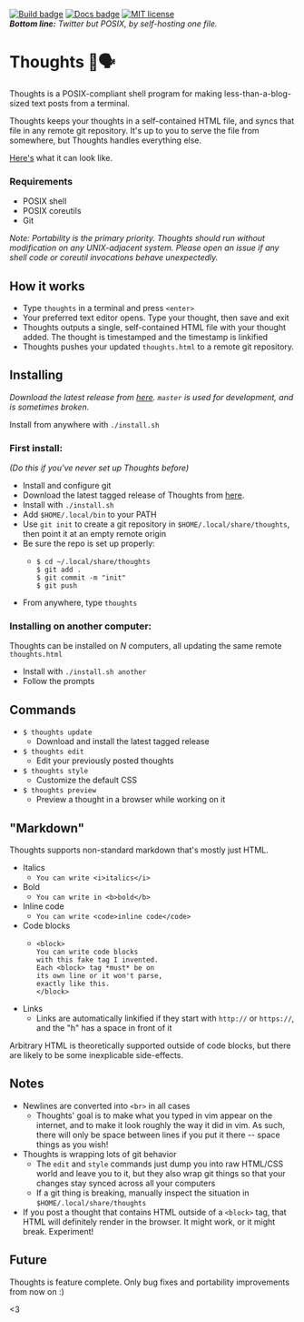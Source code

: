 [![Build badge](https://img.shields.io/badge/build-hopeful-green.svg)](https://emojipedia.org/crossed-fingers/) [![Docs badge](https://img.shields.io/badge/docs-right%20here-green.svg)](https://github.com/marenbeam/thoughts) [![MIT license](https://img.shields.io/badge/License-MIT-blue.svg)](https://opensource.org/licenses/MIT)  
***Bottom line:** Twitter but POSIX, by self-hosting one file.*

# Thoughts :thought_balloon::speaking_head:

Thoughts is a POSIX-compliant shell program for making less-than-a-blog-sized text posts from a terminal.

Thoughts keeps your thoughts in a self-contained HTML file, and syncs that file in any remote git repository. It's up to you to serve the file from somewhere, but Thoughts handles everything else.

[Here's](https://maren.hup.is/thoughts) what it can look like.

### Requirements

* POSIX shell
* POSIX coreutils
* Git

*Note: Portability is the primary priority. Thoughts should run without modification on any UNIX-adjacent system. Please open an issue if any shell code or coreutil invocations behave unexpectedly.*

## How it works

* Type `thoughts` in a terminal and press `<enter>`
* Your preferred text editor opens. Type your thought, then save and exit
* Thoughts outputs a single, self-contained HTML file with your thought added. The thought is timestamped and the timestamp is linkified
* Thoughts pushes your updated `thoughts.html` to a remote git repository. 

## Installing

*Download the latest release from [here](https://github.com/marenbeam/thoughts/releases). `master` is used for development, and is sometimes broken.*

Install from anywhere with `./install.sh`

### First install:

*(Do this if you've never set up Thoughts before)*
* Install and configure git
* Download the latest tagged release of Thoughts from [here](https://github.com/marenbeam/thoughts/releases).
* Install with `./install.sh`
* Add `$HOME/.local/bin` to your PATH
* Use `git init` to create a git repository in `$HOME/.local/share/thoughts`, then point it at an empty remote origin
* Be sure the repo is set up properly:
  * ```
    $ cd ~/.local/share/thoughts
    $ git add .
    $ git commit -m "init"
    $ git push
    ```
* From anywhere, type `thoughts`

### Installing on another computer:

Thoughts can be installed on *N* computers, all updating the same remote `thoughts.html`

* Install with `./install.sh another`
* Follow the prompts

## Commands

* `$ thoughts update`
  * Download and install the latest tagged release
* `$ thoughts edit`
  * Edit your previously posted thoughts
* `$ thoughts style`
  * Customize the default CSS
* `$ thoughts preview`
  * Preview a thought in a browser while working on it

## "Markdown"

Thoughts supports non-standard markdown that's mostly just HTML.

* Italics
  * `You can write <i>italics</i>`
* Bold
  * `You can write in <b>bold</b>`
* Inline code
  * `You can write <code>inline code</code>`
* Code blocks
  * ```
    <block>
    You can write code blocks
    with this fake tag I invented.
    Each <block> tag *must* be on
    its own line or it won't parse,
    exactly like this.
    </block>
    ```
* Links
  * Links are automatically linkified if they start with `http://` or `https://`, and the "h" has a space in front of it

Arbitrary HTML is theoretically supported outside of code blocks, but there are likely to be some inexplicable side-effects.

## Notes

* Newlines are converted into `<br>` in all cases
  * Thoughts' goal is to make what you typed in vim appear on the internet, and to make it look roughly the way it did in vim. As such, there will only be space between lines if you put it there -- space things as you wish!
* Thoughts is wrapping lots of git behavior
  * The `edit` and `style` commands just dump you into raw HTML/CSS world and leave you to it, but they also wrap git things so that your changes stay synced across all your computers
  * If a git thing is breaking, manually inspect the situation in `$HOME/.local/share/thoughts`
* If you post a thought that contains HTML outside of a `<block>` tag, that HTML will definitely render in the browser. It might work, or it might break. Experiment!

## Future

Thoughts is feature complete. Only bug fixes and portability improvements from now on :)

<3
